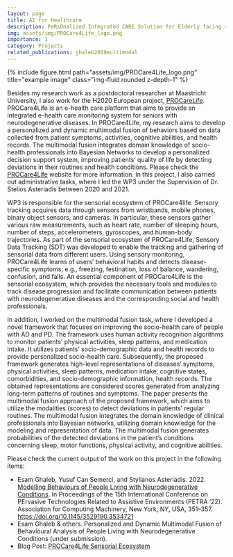 ```yaml
---
layout: page
title: AI for Healthcare
description: PeRsOnalized Integrated CARE Solution for Elderly facing several short or long term conditions and enabling a better quality of LIFE (PROCare4Life)
img: assets/img/PROCare4Life_logo.png
importance: 1
category: Projects
related_publications: ghaleb2019multimodal
---
```

<div class="row">
    <div class="col-sm mt-3 mt-md-0">
        {% include figure.html path="assets/img/PROCare4Life_logo.png" title="example image" class="img-fluid rounded z-depth-1" %}
    </div>
</div>
<div class="caption">
</div>

Besides my research work as a postdoctoral researcher at Maastricht University, I also work for the H2020 European project, [PROCareLife](https://procare4life.eu/). PROCare4Life is an e-health care platform that aims to provide an integrated e-health care monitoring system for seniors with neurodegenerative diseases. In PROCare4Life, my research aims to develop a personalized and dynamic multimodal fusion of behaviors based on data collected from patient symptoms, activities, cognitive abilities, and health records. The multimodal fusion integrates domain knowledge of socio-health professionals into Bayesian Networks to develop a personalized decision support system, improving patients’ quality of life by detecting deviations in their routines and health conditions. Please check the [PROCare4Life](https://procare4life.eu/) website for more information. In this project, I also carried out administrative tasks, where I led the WP3 under the Supervision of Dr. Stelios Asteriadis between 2020 and 2021.

WP3 is responsible for the sensorial ecosystem of PROCare4life. Sensory tracking acquires data through sensors from wristbands, mobile phones, binary object sensors, and cameras. In particular, these sensors gather various raw measurements, such as heart rate, number of sleeping hours, number of steps, accelerometers, gyroscopes, and human-body trajectories. As part of the sensorial ecosystem of PROCare4Life, Sensory Data Tracking (SDT) was developed to enable the tracking and gathering of sensorial data from different users. Using sensory monitoring, PROCare4Life learns of users’ behavioral habits and detects disease-specific symptoms, e.g., freezing, festination, loss of balance, wandering, confusion, and falls. An essential component of PROCare4Life is the sensorial ecosystem, which provides the necessary tools and modules to track disease progression and facilitate communication between patients with neurodegenerative diseases and the corresponding social and health professionals.

In addition, I worked on the multimodal fusion task, where I developed a novel framework that focuses on improving the socio-health care of people with AD and PD. The framework uses human activity recognition algorithms to monitor patients’ physical activities, sleep patterns, and medication intake. It utilizes patients’ socio-demographic data and health records to provide personalized socio-health care. Subsequently, the proposed framework generates high-level representations of diseases’ symptoms, physical activities, sleep patterns, medication intake, cognitive states, comorbidities, and socio-demographic information, health records. The obtained representations are considered scores generated from analyzing long-term patterns of routines and symptoms. The paper presents the multimodal fusion approach of the proposed framework, which aims to utilize the modalities (scores) to detect deviations in patients’ regular routines. The multimodal fusion integrates the domain knowledge of clinical professionals into Bayesian networks, utilizing domain knowledge for the modeling and representation of data. The multimodal fusion generates probabilities of the detected deviations in the patient’s conditions concerning sleep, motor functions, physical activity, and cognitive abilities.

Please check the current output of the work on this project in the following items:

* Esam Ghaleb, Yusuf Can Semerci, and Stylianos Asteriadis. 2022. [Modelling Behaviours of People Living with Neurodegenerative Conditions](https://www.researchgate.net/profile/Esam-Ghaleb-2/publication/361914581_Modelling_Behaviours_of_People_Living_with_Neurodegenerative_Conditions/links/63173f97acd814437f0a6bc1/Modelling-Behaviours-of-People-Living-with-Neurodegenerative-Conditions.pdf). In Proceedings of the 15th International Conference on PErvasive Technologies Related to Assistive Environments (PETRA ‘22). Association for Computing Machinery, New York, NY, USA, 351–357. https://doi.org/10.1145/3529190.3534721
* Esam Ghaleb & others. Personalized and Dynamic Multimodal Fusion of Behavioural Analysis of People Living with Neurodegenerative Conditions (under submission).
* Blog Post: [PROCare4Life Sensorial Ecosystem](https://procare4life.eu/news/procare4life-sensorial-ecosystem/)
